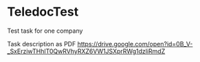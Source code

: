 # TeledocTest
Test task for one company

Task description as PDF 
https://drive.google.com/open?id=0B_V-_SxErziwTHhlT0QwRVhyRXZ6VW1JSXprRWg1dzliRmdZ
